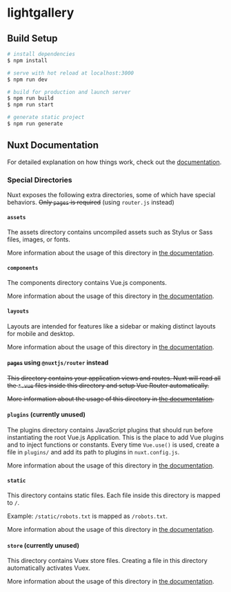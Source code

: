 # lightgallery

## Build Setup

```bash
# install dependencies
$ npm install

# serve with hot reload at localhost:3000
$ npm run dev

# build for production and launch server
$ npm run build
$ npm run start

# generate static project
$ npm run generate
```

## Nuxt Documentation

For detailed explanation on how things work, check out the [documentation](https://nuxtjs.org).

### Special Directories

Nuxt exposes the following extra directories, some of which have special behaviors. ~~Only `pages` is required~~ (using `router.js` instead)

#### `assets`

The assets directory contains uncompiled assets such as Stylus or Sass files, images, or fonts.

More information about the usage of this directory in [the documentation](https://nuxtjs.org/docs/2.x/directory-structure/assets).

#### `components`

The components directory contains Vue.js components.

More information about the usage of this directory in [the documentation](https://nuxtjs.org/docs/2.x/directory-structure/components).

#### `layouts`

Layouts are intended for features like a sidebar or making distinct layouts for mobile and desktop.

More information about the usage of this directory in [the documentation](https://nuxtjs.org/docs/2.x/directory-structure/layouts).

#### ~~`pages`~~ using `@nuxtjs/router` instead

~~This directory contains your application views and routes. Nuxt will read all the `*.vue` files inside this directory and setup Vue Router automatically.~~

~~More information about the usage of this directory in [the documentation](https://nuxtjs.org/docs/2.x/get-started/routing).~~

#### `plugins` (currently unused)

The plugins directory contains JavaScript plugins that should run before instantiating the root Vue.js Application. This is the place to add Vue plugins and to inject functions or constants. Every time `Vue.use()` is used, create a file in `plugins/` and add its path to plugins in `nuxt.config.js`.

More information about the usage of this directory in [the documentation](https://nuxtjs.org/docs/2.x/directory-structure/plugins).

#### `static`

This directory contains static files. Each file inside this directory is mapped to `/`.

Example: `/static/robots.txt` is mapped as `/robots.txt`.

More information about the usage of this directory in [the documentation](https://nuxtjs.org/docs/2.x/directory-structure/static).

#### `store` (currently unused)

This directory contains Vuex store files. Creating a file in this directory automatically activates Vuex.

More information about the usage of this directory in [the documentation](https://nuxtjs.org/docs/2.x/directory-structure/store).
